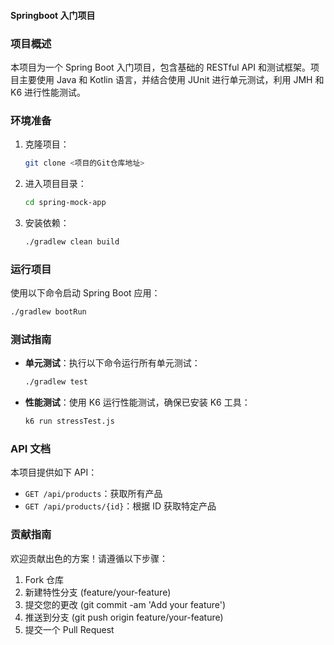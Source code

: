 #### Springboot 入门项目

### 项目概述
本项目为一个 Spring Boot 入门项目，包含基础的 RESTful API 和测试框架。项目主要使用 Java 和 Kotlin 语言，并结合使用 JUnit 进行单元测试，利用 JMH 和 K6 进行性能测试。

### 环境准备
1. 克隆项目：
    ```bash
    git clone <项目的Git仓库地址>
    ```
2. 进入项目目录：
    ```bash
    cd spring-mock-app
    ```
3. 安装依赖：
    ```bash
    ./gradlew clean build
    ```

### 运行项目
使用以下命令启动 Spring Boot 应用：
```bash
./gradlew bootRun
```

### 测试指南
- **单元测试**：执行以下命令运行所有单元测试：
  ```bash
  ./gradlew test
  ```
- **性能测试**：使用 K6 运行性能测试，确保已安装 K6 工具：
  ```bash
  k6 run stressTest.js
  ```

### API 文档
本项目提供如下 API：
- `GET /api/products`：获取所有产品
- `GET /api/products/{id}`：根据 ID 获取特定产品

### 贡献指南
欢迎贡献出色的方案！请遵循以下步骤：
1. Fork 仓库
2. 新建特性分支 (feature/your-feature)
3. 提交您的更改 (git commit -am 'Add your feature')
4. 推送到分支 (git push origin feature/your-feature)
5. 提交一个 Pull Request
